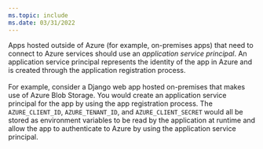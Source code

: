```yaml
---
ms.topic: include
ms.date: 03/31/2022
---
```

Apps hosted outside of Azure (for example, on-premises apps) that need to connect to Azure services should use an *application service principal*. An application service principal represents the identity of the app in Azure and is created through the application registration process.<br>
<br>
For example, consider a Django web app hosted on-premises that makes use of Azure Blob Storage. You would create an application service principal for the app by using the app registration process. The `AZURE_CLIENT_ID`, `AZURE_TENANT_ID`, and `AZURE_CLIENT_SECRET` would all be stored as environment variables to be read by the application at runtime and allow the app to authenticate to Azure by using the application service principal.<br>
<br>
